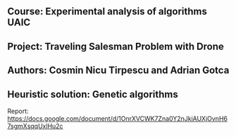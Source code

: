## Course: Experimental analysis of algorithms UAIC
## Project: Traveling Salesman Problem with Drone
## Authors: Cosmin Nicu Tirpescu and Adrian Gotca
## Heuristic solution: Genetic algorithms

Report: https://docs.google.com/document/d/1OnrXVCWK7Zna0Y2nJkiAUXjOvnH67sgmXsqqUxlHu2c